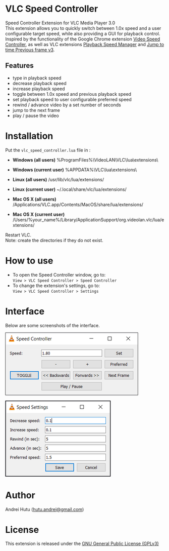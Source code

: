 # VLC Speed Controller
Speed Controller Extension for VLC Media Player 3.0  
This extension allows you to quickly switch between 1.0x speed and a user configurable target speed, while also providing a GUI for playback control.  
Inspired by the functionality of the Google Chrome extension [Video Speed Controller](https://github.com/igrigorik/videospeed), as well as VLC extensions [Playback Speed Manager](https://github.com/ilgaiaz/playback-speed-manager) and [Jump to time Previous frame v3](https://addons.videolan.org/p/1154013/).  

## Features
- type in playback speed
- decrease playback speed
- increase playback speed
- toggle between 1.0x speed and previous playback speed
- set playback speed to user configurable preferred speed
- rewind / advance video by a set number of seconds
- jump to the next frame
- play / pause the video  

# Installation
Put the `vlc_speed_controller.lua` file in :  

- **Windows (all users)**
%ProgramFiles%\VideoLAN\VLC\lua\extensions\

- **Windows (current user)**
%APPDATA%\VLC\lua\extensions\

- **Linux (all users)**
/usr/lib/vlc/lua/extensions/

- **Linux (current user)**
~/.local/share/vlc/lua/extensions/

- **Mac OS X (all users)**
/Applications/VLC.app/Contents/MacOS/share/lua/extensions/

- **Mac OS X (current user)**
/Users/%your_name%/Library/ApplicationSupport/org.videolan.vlc/lua/extensions/

Restart VLC.  
Note: create the directories if they do not exist.

# How to use
- To open the Speed Controller window, go to:  
`View > VLC Speed Controller > Speed Controller`  
- To change the extension's settings, go to:  
`View > VLC Speed Controller > Settings`

# Interface
Below are some screenshots of the interface.

![Controller](assets/controller.png)

![Settings](assets/settings.png)

# Author
Andrei Hutu ([hutu.andrei@gmail.com](hutu.andrei@gmail.com))

# License
This extension is released under the [GNU General Public License (GPLv3)](https://www.gnu.org/licenses/gpl-3.0.html)  